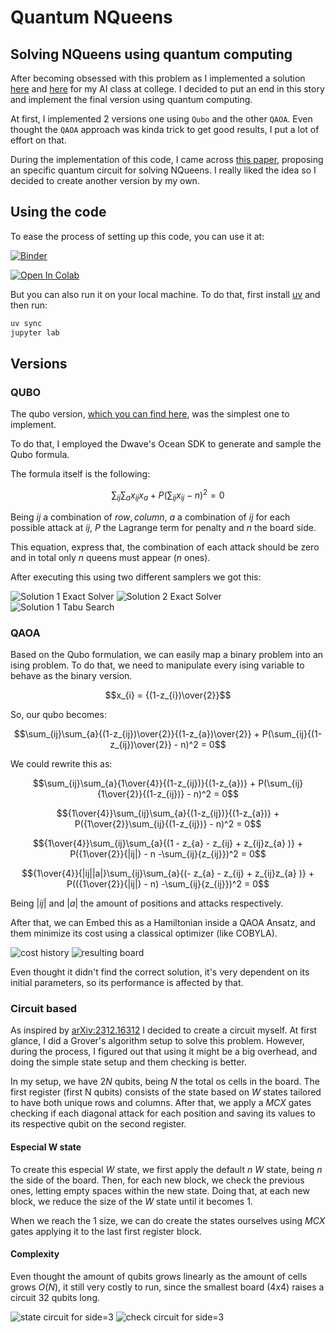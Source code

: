 # Quantum NQueens

## Solving NQueens using quantum computing 

After becoming obsessed with this problem as I implemented a solution [here](https://github.com/Dpbm/n-rainhas) and [here](https://github.com/Dpbm/faculdade/tree/master/quarto-ano/python/my-nqueens) for my AI class at college. I decided to put an end in this story and implement the final version using quantum computing.

At first, I implemented 2 versions one using `Qubo` and the other `QAOA`. Even thought the `QAOA` approach was kinda trick to get good results, I put a lot of effort on that. 

During the implementation of this code, I came across [this paper](https://arxiv.org/pdf/2312.16312), proposing an specific quantum circuit for solving NQueens. I really liked the idea so I decided to create another version by my own.

## Using the code

To ease the process of setting up this code, you can use it at:

[![Binder](https://mybinder.org/badge_logo.svg)](https://mybinder.org/v2/gh/Dpbm/qnqueens/HEAD)

[![Open In Colab](https://colab.research.google.com/assets/colab-badge.svg)](https://colab.research.google.com/github/Dpbm/qnqueens/)

But you can also run it on your local machine. To do that, first install [uv](https://github.com/astral-sh/uv) and then run:

```bash
uv sync
jupyter lab
```

## Versions

### QUBO

The qubo version, [which you can find here](./qubo.ipynb), was the simplest one to implement.

To do that, I employed the Dwave's Ocean SDK to generate and sample the Qubo formula.

The formula itself is the following:

$$\sum_{ij}\sum_{a}x_{ij}x_{a} + P(\sum_{ij}x_{ij} - n)^2 = 0$$

Being $ij$ a combination of $row,column$, $a$ a combination of $ij$ for each possible attack at $ij$, $P$ the Lagrange term for penalty and $n$ the board side.

This equation, express that, the combination of each attack should be zero and in total only $n$ queens must appear ($n$ ones).

After executing this using two different samplers we got this:

![Solution 1 Exact Solver](./Qubo%20Solution%201%20Exact%20Solver.png)
![Solution 2 Exact Solver](./Qubo%20Solution%202%20Exact%20Solver.png)
![Solution 1 Tabu Search](./Qubo%20Solution%201%20Tabu%20Search.png)

### QAOA

Based on the Qubo formulation, we can easily map a binary problem into an ising problem. To do that, we need to manipulate every ising variable to behave as the binary version.

$$x_{i} = {(1-z_{i})\over{2}}$$

So, our qubo becomes:


$$\sum_{ij}\sum_{a}{(1-z_{ij})\over{2}}{(1-z_{a})\over{2}} + P(\sum_{ij}{(1-z_{ij})\over{2}} - n)^2 = 0$$

We could rewrite this as:

$$\sum_{ij}\sum_{a}{1\over{4}}{(1-z_{ij})}{(1-z_{a})} + P(\sum_{ij}{1\over{2}}{(1-z_{ij})} - n)^2 = 0$$

$${1\over{4}}\sum_{ij}\sum_{a}{(1-z_{ij})}{(1-z_{a})} + P({1\over{2}}\sum_{ij}{(1-z_{ij})} - n)^2 = 0$$

$${1\over{4}}\sum_{ij}\sum_{a}{(1 - z_{a} - z_{ij} + z_{ij}z_{a} )} + P({1\over{2}}{|ij|} - n -\sum_{ij}{z_{ij}})^2 = 0$$

$${1\over{4}}{|ij||a|}\sum_{ij}\sum_{a}{(- z_{a} - z_{ij} + z_{ij}z_{a} )} + P(({1\over{2}}{|ij|} - n) -\sum_{ij}{z_{ij}})^2 = 0$$

Being $|ij|$ and $|a|$ the amount of positions and attacks respectively.

After that, we can Embed this as a Hamiltonian inside a QAOA Ansatz, and them minimize its cost using a classical optimizer (like COBYLA).

![cost history](./cost-history-qaoa.png)
![resulting board](./solution-board-qaoa-0111011000000011.png)

Even thought it didn't find the correct solution, it's very dependent on its initial parameters, so its performance is affected by that.

### Circuit based

As inspired by [arXiv:2312.16312](https://arxiv.org/abs/2312.16312) I decided to create a circuit myself. At first glance, I did a Grover's algorithm setup to solve this problem. However, during the process, I figured out that using it might be a big overhead, and doing the simple state setup and them checking is better.

In my setup, we have $2N$ qubits, being $N$ the total os cells in the board. The first register (first N qubits) consists of the state based on $W$ states tailored to have both unique rows and columns. After that, we apply a $MCX$ gates checking if each diagonal attack for each position and saving its values to its respective qubit on the second register.


#### Especial W state

To create this especial $W$ state, we first apply the default $n$ $W$ state, being $n$ the side of the board. Then, for each new block, we check the previous ones, letting empty spaces within the new state. Doing that, at each new block, we reduce the size of the $W$ state until it becomes $1$.

When we reach the $1$ size, we can do create the states ourselves using $MCX$ gates applying it to the last first register block.

#### Complexity

Even thought the amount of qubits grows linearly as the amount of cells grows $O(N)$, it still very costly to run, since the smallest board ($4x4$) raises a circuit $32$ qubits long.

![state circuit for side=3](./n=3-board-state.png)
![check circuit for side=3](./n=3-board-check.png)